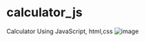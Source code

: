# calculator_js
Calculator Using JavaScript, html,css
![image](https://user-images.githubusercontent.com/30281827/197789833-958adb16-44ee-4832-846f-6176ab9d7a5c.png)

